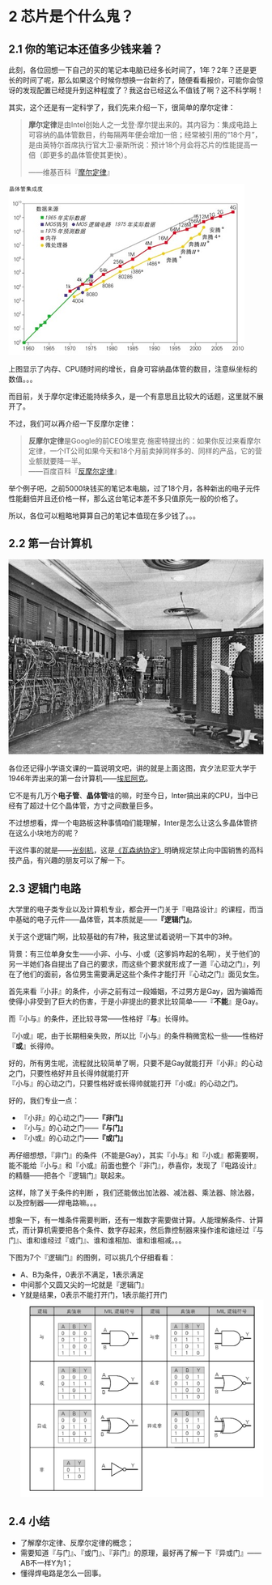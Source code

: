 # 2 芯片是个什么鬼？

## 2.1 你的笔记本还值多少钱来着？

此刻，各位回想一下自己的买的笔记本电脑已经多长时间了，1年？2年？还是更长的时间了呢，那么如果这个时候你想换一台新的了，随便看看报价，可能你会惊讶的发现配置已经提升到这种程度了？我这台已经这么不值钱了啊？这不科学啊！

其实，这个还是有一定科学了，我们先来介绍一下，很简单的摩尔定律：

> **摩尔定律**是由Intel创始人之一戈登·摩尔提出来的。其内容为：集成电路上可容纳的晶体管数目，约每隔两年便会增加一倍；经常被引用的“18个月”，是由英特尔首席执行官大卫·豪斯所说：预计18个月会将芯片的性能提高一倍（即更多的晶体管使其更快）。
>
> ——维基百科『[摩尔定律](https://zh.wikipedia.org/wiki/摩尔定律)』

![](/assets/moores_law.png)

上图显示了内存、CPU随时间的增长，自身可容纳晶体管的数目，注意纵坐标的数值。。。

而目前，关于摩尔定律还能持续多久，是一个有意思且比较大的话题，这里就不展开了。

不过，我们可以再介绍一下反摩尔定律：

> **反摩尔定律**是Google的前CEO埃里克·施密特提出的：如果你反过来看摩尔定律，一个IT公司如果今天和18个月前卖掉同样多的、同样的产品，它的营业额就要降一半。  
> ——百度百科『[反摩尔定律](https://baike.baidu.com/item/反摩尔定律)』

举个例子吧，之前5000块钱买的笔记本电脑，过了18个月，各种新出的电子元件性能翻倍并且还价格一样，那么这台笔记本差不多只值原先一般的价格了。

所以，各位可以粗略地算算自己的笔记本值现在多少钱了。。。

## 2.2 第一台计算机

![](/assets/eniac.png)

各位还记得小学语文课的一篇说明文吧，讲的就是上面这图，宾夕法尼亚大学于1946年弄出来的第一台计算机——[埃尼阿克](https://zh.wikipedia.org/wiki/電子數值積分計算機)。

它不是有几万个**电子管**、**晶体管**啥的嘛，时至今日，Inter搞出来的CPU，当中已经有了超过十亿个晶体管，方寸之间数量巨多。

不过想想看，焊一个电路板这种事情咱们能理解，Inter是怎么让这么多晶体管挤在这么小块地方的呢？

干这件事的就是——[光刻机](https://zh.wikipedia.org/wiki/光刻机)，这是[《瓦森纳协定》](https://zh.wikipedia.org/wiki/瓦聖納協定)明确规定禁止向中国销售的高科技产品，有兴趣的朋友可以了解一下。

## 2.3 逻辑门电路

大学里的电子类专业以及计算机专业，都会开一门关于『电路设计』的课程，而当中基础的电子元件——晶体管，其本质就是——**『逻辑门』**。

关于这个逻辑门啊，比较基础的有7种，我这里试着说明一下其中的3种。

背景：有三位单身女生——小非、小与、小或（这爹妈咋起的名啊），关于他们的另一半她们各自提出了自己的要求，而这些个要求就形成了一道『心动之门』，列在了他们的面前，各位男生需要满足这些个条件才能打开『心动之门』面见女生。

首先来看『小非』的条件，小非之前有过一段婚姻，不过男方是Gay，因为骗婚而使得小非受到了巨大的伤害，于是小非提出的要求比较简单——『**不能**』是Gay。

而『小与』的条件，还比较寻常——性格好『**与**』长得帅。

『小或』呢，由于长期相亲失败，所以比『小与』的条件稍微宽松一些——性格好『**或**』长得帅。

好的，所有男生呢，流程就比较简单了啊，只要不是Gay就能打开『小非』的心动之门，只要性格好并且长得帅就能打开  
『小与』的心动之门，只要性格好或长得帅就能打开『小或』的心动之门。

好的，我们专业一点：

* 『小非』的心动之门——**『非门』**
* 『小与』的心动之门——**『与门』**
* 『小或』的心动之门——**『或门』**

再仔细想想，『非门』的条件（不能是Gay），其实『小与』和『小或』都需要啊，能不能给『小与』和『小或』前面也整个『非门』，恭喜你，发现了『电路设计』的精髓——把各个『逻辑门』联起来。

这样，除了关于条件的判断 ，我们还能做出加法器、减法器、乘法器、除法器，以及控制器——焊电路嘛。。。

想象一下，有一堆条件需要判断，还有一堆数字需要做计算。人能理解条件、计算式，而计算机需要把各个条件、数字存起来，然后靠控制器来操作谁和谁经过『与门』、谁和谁经过『或门』、谁和谁相加、谁和谁相减。。。

下图为7个『逻辑门』的图例，可以挑几个仔细看看：

* A、B为条件，0表示不满足，1表示满足
* 中间那个又圆又尖的一坨就是『逻辑门』
* Y就是结果，0表示不能打开门，1表示能打开门 ![](/assets/gate_circuit.png)

## 2.4 小结

* 了解摩尔定律、反摩尔定律的概念；
* 需要知道『与门』、『或门』、『非门』的原理，最好再了解一下『异或门』——AB不一样Y为1；
* 懂得焊电路是怎么一回事。




